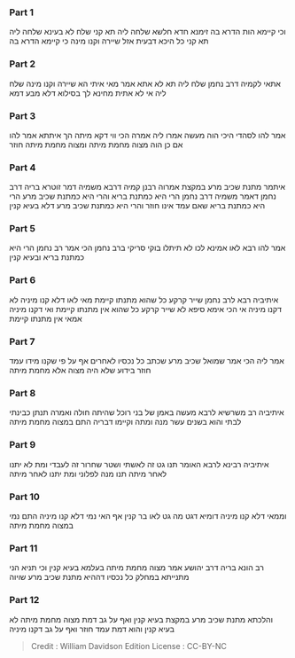 
### Part 1
וכי קיימא הות הדרא בה זימנא חדא חלשא שלחה ליה תא קני שלח לא בעינא שלחה ליה תא קני כל היכא דבעית אזל שיירה וקנו מינה כי קיימא הדרא בה

### Part 2
אתאי לקמיה דרב נחמן שלח ליה תא לא אתא אמר מאי איתי הא שיירה וקנו מינה שלח ליה אי לא אתית מחינא לך בסילוא דלא מבע דמא

### Part 3
אמר להו לסהדי היכי הוה מעשה אמרו ליה אמרה הכי ווי דקא מיתה הך איתתא אמר להו אם כן הוה מצוה מחמת מיתה ומצוה מחמת מיתה חוזר

### Part 4
איתמר מתנת שכיב מרע במקצת אמרוה רבנן קמיה דרבא משמיה דמר זוטרא בריה דרב נחמן דאמר משמיה דרב נחמן הרי היא כמתנת בריא והרי היא כמתנת שכיב מרע הרי היא כמתנת בריא שאם עמד אינו חוזר והרי היא כמתנת שכיב מרע דלא בעיא קנין

### Part 5
אמר להו רבא לאו אמינא לכו לא תיתלו בוקי סריקי ברב נחמן הכי אמר רב נחמן הרי היא כמתנת בריא ובעיא קנין

### Part 6
איתיביה רבא לרב נחמן שייר קרקע כל שהוא מתנתו קיימת מאי לאו דלא קנו מיניה לא דקנו מיניה אי הכי אימא סיפא לא שייר קרקע כל שהוא אין מתנתו קיימת ואי דקנו מיניה אמאי אין מתנתו קיימת

### Part 7
אמר ליה הכי אמר שמואל שכיב מרע שכתב כל נכסיו לאחרים אף על פי שקנו מידו עמד חוזר בידוע שלא היה מצוה אלא מחמת מיתה

### Part 8
איתיביה רב משרשיא לרבא מעשה באמן של בני רוכל שהיתה חולה ואמרה תנתן כבינתי לבתי והוא בשנים עשר מנה ומתה וקיימו דבריה התם במצוה מחמת מיתה

### Part 9
איתיביה רבינא לרבא האומר תנו גט זה לאשתי ושטר שחרור זה לעבדי ומת לא יתנו לאחר מיתה תנו מנה לפלוני ומת יתנו לאחר מיתה

### Part 10
וממאי דלא קנו מיניה דומיא דגט מה גט לאו בר קנין אף האי נמי דלא קנו מיניה התם נמי במצוה מחמת מיתה

### Part 11
רב הונא בריה דרב יהושע אמר מצוה מחמת מיתה בעלמא בעיא קנין וכי תניא הני מתנייתא במחלק כל נכסיו דההיא מתנת שכיב מרע שויוה

### Part 12
והלכתא מתנת שכיב מרע במקצת בעיא קנין ואף על גב דמת מצוה מחמת מיתה לא בעיא קנין והוא דמת עמד חוזר ואף על גב דקנו מיניה

>Credit : William Davidson Edition
>License : CC-BY-NC